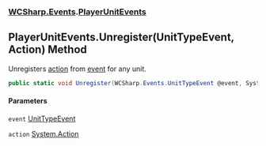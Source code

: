 ### [WCSharp.Events](WCSharp.Events.md 'WCSharp.Events').[PlayerUnitEvents](WCSharp.Events.PlayerUnitEvents.md 'WCSharp.Events.PlayerUnitEvents')

## PlayerUnitEvents.Unregister(UnitTypeEvent, Action) Method

Unregisters [action](WCSharp.Events.PlayerUnitEvents.Unregister(WCSharp.Events.UnitTypeEvent,System.Action).md#WCSharp.Events.PlayerUnitEvents.Unregister(WCSharp.Events.UnitTypeEvent,System.Action).action 'WCSharp.Events.PlayerUnitEvents.Unregister(WCSharp.Events.UnitTypeEvent, System.Action).action') from [event](WCSharp.Events.PlayerUnitEvents.Unregister(WCSharp.Events.UnitTypeEvent,System.Action).md#WCSharp.Events.PlayerUnitEvents.Unregister(WCSharp.Events.UnitTypeEvent,System.Action).event 'WCSharp.Events.PlayerUnitEvents.Unregister(WCSharp.Events.UnitTypeEvent, System.Action).event') for any unit.

```csharp
public static void Unregister(WCSharp.Events.UnitTypeEvent @event, System.Action action);
```
#### Parameters

<a name='WCSharp.Events.PlayerUnitEvents.Unregister(WCSharp.Events.UnitTypeEvent,System.Action).event'></a>

`event` [UnitTypeEvent](WCSharp.Events.UnitTypeEvent.md 'WCSharp.Events.UnitTypeEvent')

<a name='WCSharp.Events.PlayerUnitEvents.Unregister(WCSharp.Events.UnitTypeEvent,System.Action).action'></a>

`action` [System.Action](https://docs.microsoft.com/en-us/dotnet/api/System.Action 'System.Action')